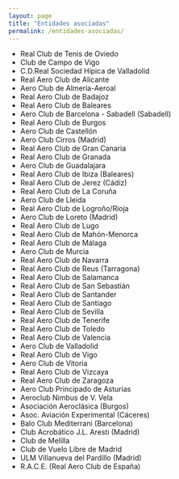 ```yaml
---
layout: page
title: "Entidades asociadas"
permalink: /entidades-asociadas/
---
```



* Real Club de Tenis de Oviedo
* Club de Campo de Vigo
* C.D.Real Sociedad Hípica de Valladolid
* Real Aero Club de Alicante
* Aero Club de Almeria-Aeroal
* Real Aero Club de Badajoz
* Real Aero Club de Baleares
* Aero Club de Barcelona - Sabadell (Sabadell)
* Real Aero Club de Burgos
* Aero Club de Castellón
* Aero Club Cirros (Madrid)
* Real Aero Club de Gran Canaria
* Real Aero Club de Granada
* Aero Club de Guadalajara
* Real Aero Club de Ibiza (Baleares)
* Real Aero Club de Jerez (Cádiz)
* Real Aero Club de La Coruña
* Aero Club de Lleida
* Real Aero Club de Logroño/Rioja
* Aero Club de Loreto (Madrid)
* Real Aero Club de Lugo
* Real Aero Club de Mahón-Menorca
* Real Aero Club de Málaga
* Aero Club de Murcia
* Real Aero Club de Navarra
* Real Aero Club de Reus (Tarragona)
* Real Aero Club de Salamanca
* Real Aero Club de San Sebastián
* Real Aero Club de Santander
* Real Aero Club de Santiago
* Real Aero Club de Sevilla
* Real Aero Club de Tenerife
* Real Aero Club de Toledo
* Real Aero Club de Valencia
* Aero Club de Valladolid
* Real Aero Club de Vigo
* Aero Club de Vitoria
* Real Aero Club de Vizcaya
* Real Aero Club de Zaragoza
* Aero Club Principado de Asturias
* Aeroclub Nimbus de V. Vela
* Asociación Aeroclásica (Burgos)
* Asoc. Aviación Experimental (Cáceres)
* Balo Club Mediterrani (Barcelona)
* Club Acrobático J.L. Aresti (Madrid)
* Club de Melilla
* Club de Vuelo Libre de Madrid
* ULM Villanueva del Pardillo (Madrid)
* R.A.C.E. (Real Aero Club de España)